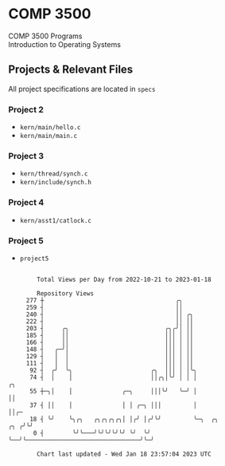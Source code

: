 # COMP 3500
COMP 3500 Programs  
Introduction to Operating Systems  
## Projects & Relevant Files
All project specifications are located in `specs`
### Project 2
- `kern/main/hello.c`
- `kern/main/main.c`
### Project 3
- `kern/thread/synch.c`
- `kern/include/synch.h`
### Project 4
- `kern/asst1/catlock.c`
### Project 5
- `project5`

```

        Total Views per Day from 2022-10-21 to 2023-01-18

        Repository Views
     277 ┼                                     ╭╮
     259 ┤                                     ││
     240 ┤                                     ││ ╭╮
     222 ┤                                     ││ ││
     203 ┤     ╭╮                           ╭╮╭╯│ ││
     185 ┤     ││                           │││ │ ││
     166 ┤     ││                           │││ │ ││
     148 ┤   ╭─╯│                           │││ │ ││
     129 ┤   │  │                           │││ │ ││
     111 ┤   │  │                           │││ │ ││
      92 ┤  ╭╯  ╰╮                      ╭╮  │││ │ │╰╮
      74 ┤  │    │                      ││╭╮│╰╯ │ │ │                                          ╭╮
      55 ┼─╮│    │              ╭─╮     │││╰╯   ╰─╯ │                                          ││
      37 ┤ ││    │              │ │ ╭─╮ │││         │                                          ││╭─
      18 ┤ ╰╯    ╰╮╭╮   ╭╮╭╮╭╮╭╮│ │╭╯ │╭╯╰╯         ╰─╮  ╭╮                                ╭╮ ╭╯╰╯
       0 ┤        ╰╯╰───╯╰╯╰╯╰╯╰╯ ╰╯  ╰╯              ╰──╯╰────────────────────────────────╯╰─╯

        Chart last updated - Wed Jan 18 23:57:04 2023 UTC
        
```
